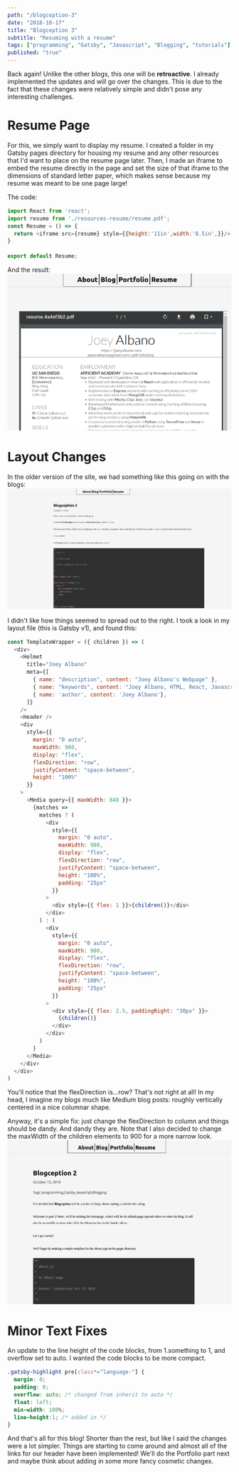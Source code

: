 ```yaml
---
path: "/blogception-3"
date: "2018-10-17"
title: "Blogception 3"
subtitle: "Resuming with a resume"
tags: ["programming", "Gatsby", "Javascript", "Blogging", "tutorials"]
published: "true"
---
```


Back again! Unlike the other blogs, this one will be **retroactive**. I already implemented the updates
and will go over the changes. This is due to the fact that these changes were relatively simple and 
didn't pose any interesting challenges.

# Resume Page
For this, we simply want to display my resume. I created a folder in my Gatsby pages directory for 
housing my resume and any other resources that I'd want to place on the resume page later. Then,
I made an iframe to embed the resume directly in the page and set the size of that iframe to
the dimensions of standard letter paper, which makes sense because my resume was meant to be
one page large!

The code:
```js
import React from 'react';
import resume from './resources-resume/resume.pdf';
const Resume = () => {
  return <iframe src={resume} style={{height:'11in',width:'8.5in',}}/>
}

export default Resume;
```
And the result:
![](blogception-3-1.png)

# Layout Changes
In the older version of the site, we had something like this going on with the blogs:
![](blogception-3-2.png)

I didn't like how things seemed to spread out to the right. I took a look in my layout file (this is Gatsby v1), and found this:
```js
const TemplateWrapper = ({ children }) => (
  <div>
    <Helmet
      title="Joey Albano"
      meta={[
        { name: "description", content: "Joey Albano's Webpage" },
        { name: "keywords", content: "Joey Albano, HTML, React, Javascript, Programming" },
        { name: 'author', content: 'Joey Albano'},
      ]}
    />
    <Header />
    <div
      style={{
        margin: "0 auto",
        maxWidth: 980,
        display: "flex",
        flexDirection: "row",
        justifyContent: "space-between",
        height: "100%"
      }}
    >
      <Media query={{ maxWidth: 848 }}>
        {matches =>
          matches ? (
            <div
              style={{
                margin: "0 auto",
                maxWidth: 980,
                display: "flex",
                flexDirection: "row",
                justifyContent: "space-between",
                height: "100%",
                padding: "25px"
              }}
            >
              <div style={{ flex: 1 }}>{children()}</div>
            </div>
          ) : (
            <div 
              style={{
                margin: "0 auto",
                maxWidth: 980,
                display: "flex",
                flexDirection: "row",
                justifyContent: "space-between",
                height: "100%",
                padding: "25px"
              }}
            >
              <div style={{ flex: 2.5, paddingRight: "30px" }}>
                {children()}
              </div>
            </div>
          )
        }
      </Media>
    </div>
  </div>
)
```

You'll notice that the flexDirection is...row? That's not right at all! In my head, I imagine my blogs much like Medium blog posts: roughly vertically centered in a nice columnar shape. 

Anyway, it's a simple fix: just change the flexDirection to column and things should be dandy. And dandy they are. Note that I also decided to change the maxWidth of the children elements to 900 for a more narrow look.
![](blogception-3-3.png)

# Minor Text Fixes
An update to the line height of the code blocks, from 1.something to 1, and overflow set to auto. I wanted the code blocks to be
more compact.

```css
.gatsby-highlight pre[class*="language-"] {
  margin: 0;
  padding: 0;
  overflow: auto; /* changed from inherit to auto */
  float: left; 
  min-width: 100%;
  line-height:1; /* added in */
}
```

And that's all for this blog! Shorter than the rest, but like I said the changes were a lot simpler. Things are starting to come around
and almost all of the links for our header have been implemented! We'll do the Portfolio part next and maybe think about adding in some more fancy cosmetic changes.
